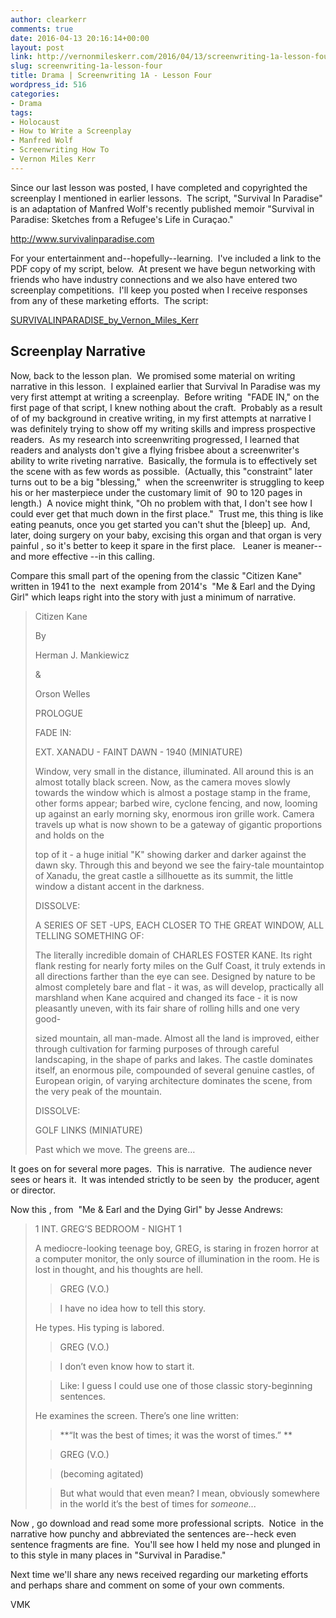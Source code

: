 ```yaml
---
author: clearkerr
comments: true
date: 2016-04-13 20:16:14+00:00
layout: post
link: http://vernonmileskerr.com/2016/04/13/screenwriting-1a-lesson-four/
slug: screenwriting-1a-lesson-four
title: Drama | Screenwriting 1A - Lesson Four
wordpress_id: 516
categories:
- Drama
tags:
- Holocaust
- How to Write a Screenplay
- Manfred Wolf
- Screenwriting How To
- Vernon Miles Kerr
---
```


Since our last lesson was posted, I have completed and copyrighted the screenplay I mentioned in earlier lessons.  The script, "Survival In Paradise" is an adaptation of Manfred Wolf's recently published memoir "Survival in Paradise: Sketches from a Refugee's Life in Curaçao."

http://www.survivalinparadise.com

For your entertainment and--hopefully--learning.  I've included a link to the PDF copy of my script, below.  At present we have begun networking with friends who have industry connections and we also have entered two screenplay competitions.  I'll keep you posted when I receive responses from any of these marketing efforts.  The script:

[SURVIVALINPARADISE_by_Vernon_Miles_Kerr](https://vernonmileskerr.files.wordpress.com/2016/04/survivalinparadise_by_vernon_miles_kerr.pdf)


## **Screenplay Narrative**


Now, back to the lesson plan.  We promised some material on writing narrative in this lesson.  I explained earlier that Survival In Paradise was my very first attempt at writing a screenplay.  Before writing  "FADE IN," on the first page of that script, I knew nothing about the craft.  Probably as a result of of my background in creative writing, in my first attempts at narrative I was definitely trying to show off my writing skills and impress prospective readers.  As my research into screenwriting progressed, I learned that readers and analysts don't give a flying frisbee about a screenwriter's ability to write riveting narrative.  Basically, the formula is to effectively set the scene with as few words as possible.  (Actually, this "constraint" later turns out to be a big "blessing,"  when the screenwriter is struggling to keep his or her masterpiece under the customary limit of  90 to 120 pages in length.)  A novice might think, "Oh no problem with that, I don't see how I could ever get that much down in the first place."  Trust me, this thing is like eating peanuts, once you get started you can't shut the [bleep] up.  And, later, doing surgery on your baby, excising this organ and that organ is very painful , so it's better to keep it spare in the first place.   Leaner is meaner--and more effective --in this calling.

Compare this small part of the opening from the classic "Citizen Kane" written in 1941 to the  next example from 2014's  "Me & Earl and the Dying Girl" which leaps right into the story with just a minimum of narrative.


<blockquote>Citizen Kane

By

Herman J. Mankiewicz

&

Orson Welles

PROLOGUE

FADE IN:

EXT. XANADU - FAINT DAWN - 1940 (MINIATURE)

Window, very small in the distance, illuminated. All around this is an almost totally black screen. Now, as the camera moves slowly towards the window which is almost a postage stamp in the frame, other forms appear; barbed wire, cyclone fencing, and now, looming up against an early morning sky, enormous iron grille work. Camera travels up what is now shown to be a gateway of gigantic proportions and holds on the

top of it - a huge initial "K" showing darker and darker against the dawn sky. Through this and beyond we see the fairy-tale mountaintop of Xanadu, the great castle a sillhouette as its summit, the little window a distant accent in the darkness.

DISSOLVE:

A SERIES OF SET -UPS, EACH CLOSER TO THE GREAT WINDOW, ALL TELLING SOMETHING OF:

The literally incredible domain of CHARLES FOSTER KANE. Its right flank resting for nearly forty miles on the Gulf Coast, it truly extends in all directions farther than the eye can see. Designed by nature to be almost completely bare and flat - it was, as will develop, practically all marshland when Kane acquired and changed its face - it is now pleasantly uneven, with its fair share of rolling hills and one very good-

sized mountain, all man-made. Almost all the land is improved, either through cultivation for farming purposes of through careful landscaping, in the shape of parks and lakes. The castle dominates itself, an enormous pile, compounded of several genuine castles, of European origin, of varying architecture dominates the scene, from the very peak of the mountain.

DISSOLVE:

GOLF LINKS (MINIATURE)

Past which we move. The greens are…</blockquote>


It goes on for several more pages.  This is narrative.  The audience never sees or hears it.  It was intended strictly to be seen by  the producer, agent or director.

Now this , from  "Me & Earl and the Dying Girl" by Jesse Andrews:


<blockquote>1 INT. GREG’S BEDROOM - NIGHT 1

A mediocre-looking teenage boy, GREG, is staring in frozen horror at a computer monitor, the only source of illumination in the room. He is lost in thought, and his thoughts are hell.

> 
> GREG (V.O.)
> 
> 

> 
> I have no idea how to tell this story.
> 
> 
He types. His typing is labored.

> 
> GREG (V.O.)
> 
> 

> 
> I don’t even know how to start it.
> 
> 

> 
> Like: I guess I could use one of those classic story-beginning sentences.
> 
> 
He examines the screen. There’s one line written:

> 
> **“It was the best of times; it was the worst of times.” **
> 
> 

> 
> GREG (V.O.)
> 
> 

> 
> (becoming agitated)
> 
> 

> 
> But what would that even mean? I mean, obviously somewhere in the world it’s the best of times for _someone..._
> 
> 
</blockquote>


Now , go download and read some more professional scripts.  Notice  in the narrative how punchy and abbreviated the sentences are--heck even sentence fragments are fine.  You'll see how I held my nose and plunged in to this style in many places in "Survival in Paradise."

Next time we'll share any news received regarding our marketing efforts and perhaps share and comment on some of your own comments.

VMK
